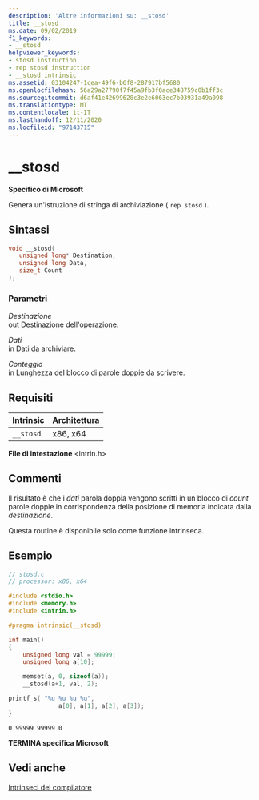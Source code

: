 ```yaml
---
description: 'Altre informazioni su: __stosd'
title: __stosd
ms.date: 09/02/2019
f1_keywords:
- __stosd
helpviewer_keywords:
- stosd instruction
- rep stosd instruction
- __stosd intrinsic
ms.assetid: 03104247-1cea-49f6-b6f8-287917bf5680
ms.openlocfilehash: 56a29a27790f7f45a9fb3f0ace348759c0b1ff3c
ms.sourcegitcommit: d6af41e42699628c3e2e6063ec7b03931a49a098
ms.translationtype: MT
ms.contentlocale: it-IT
ms.lasthandoff: 12/11/2020
ms.locfileid: "97143715"
---
```

# <a name="__stosd"></a>__stosd

**Specifico di Microsoft**

Genera un'istruzione di stringa di archiviazione ( `rep stosd` ).

## <a name="syntax"></a>Sintassi

```C
void __stosd(
   unsigned long* Destination,
   unsigned long Data,
   size_t Count
);
```

### <a name="parameters"></a>Parametri

*Destinazione*\
out Destinazione dell'operazione.

*Dati*\
in Dati da archiviare.

*Conteggio*\
in Lunghezza del blocco di parole doppie da scrivere.

## <a name="requirements"></a>Requisiti

|Intrinsic|Architettura|
|---------------|------------------|
|`__stosd`|x86, x64|

**File di intestazione** \<intrin.h>

## <a name="remarks"></a>Commenti

Il risultato è che i *dati* parola doppia vengono scritti in un blocco di *count* parole doppie in corrispondenza della posizione di memoria indicata dalla *destinazione*.

Questa routine è disponibile solo come funzione intrinseca.

## <a name="example"></a>Esempio

```C
// stosd.c
// processor: x86, x64

#include <stdio.h>
#include <memory.h>
#include <intrin.h>

#pragma intrinsic(__stosd)

int main()
{
    unsigned long val = 99999;
    unsigned long a[10];

    memset(a, 0, sizeof(a));
    __stosd(a+1, val, 2);

printf_s( "%u %u %u %u",
              a[0], a[1], a[2], a[3]);
}
```

```Output
0 99999 99999 0
```

**TERMINA specifica Microsoft**

## <a name="see-also"></a>Vedi anche

[Intrinseci del compilatore](../intrinsics/compiler-intrinsics.md)
